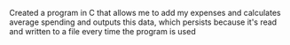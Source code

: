Created a program in C that allows me to add my expenses and calculates average spending and outputs this data, which persists because it's read and written to a file every time the program is used
